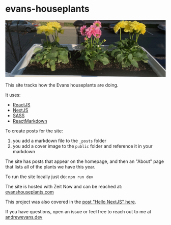 # evans-houseplants

![flowers](/public/hero.jpeg)

This site tracks how the Evans houseplants are doing.

It uses:

-   [ReactJS](https://reactjs.org/)
-   [NextJS](https://nextjs.org/)
-   [SASS](https://sass-lang.com/)
-   [ReactMarkdown](https://github.com/rexxars/react-markdown)

To create posts for the site:

1. you add a markdown file to the `_posts` folder
2. you add a cover image to the `public` folder and reference it in your markdown

The site has posts that appear on the homepage, and then an "About" page that lists all of the plants we have this year.

To run the site locally just do:
`npm run dev`

The site is hosted with Zeit Now and can be reached at:
[evanshouseplants.com](https://www.evanshouseplants.com)

This project was also covered in the [post "Hello NextJS" here](https://rhythmandbinary.com/2020/04/11/hello-nextjs/).

If you have questions, open an issue or feel free to reach out to me at [andrewevans.dev](https://www.andrewevans.dev)
